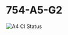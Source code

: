 # 754-A5-G2
![A4 CI Status](https://github.com/BruceZeng1/754-A4-G2/actions/workflows/gradle.yml/badge.svg)
